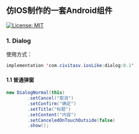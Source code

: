 ## 仿IOS制作的一套Android组件

[![License: MIT](https://img.shields.io/badge/License-MIT-yellow.svg)](https://opensource.org/licenses/MIT)

### 1. Dialog

使用方式：
```java
implementation 'com.civitasv.iosLike:dialog:0.1'
```
#### 1.1 普通弹窗

```java
new DialogNormal(this)
        .setCancel("取消")
        .setConfirm("确定")
        .setTitle("标题")
        .setContent("内容")
        .setCanceledOnTouchOutside(false)
        .show();
````